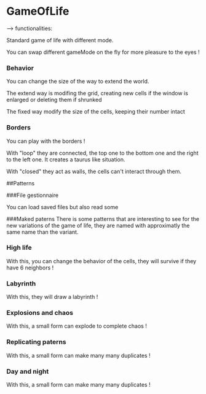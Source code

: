 # GameOfLife

--> functionalities:

Standard game of life with different mode.

You can swap different gameMode on the fly for more pleasure to the eyes !

### Behavior
You can change the size of the way to extend the world.

The extend way is modifing the grid, creating new cells if the window is enlarged or deleting them if shrunked

The fixed way modify the size of the cells, keeping their number intact

### Borders
You can play with the borders !

With "loop" they are connected, the top one to the bottom one and the right to the left one. It creates a taurus like situation.

With "closed" they act as walls, the cells can't interact through them.

##Patterns

###File gestionnaire

You can load saved files but also read some

###Maked paterns
There is some patterns that are interesting to see for the new variations of the game of life, they are named with approximatly the same name than the variant.

### High life
With this, you can change the behavior of the cells, they will survive if they have 6 neighbors ! 

### Labyrinth
With this, they will draw a labyrinth ! 

### Explosions and chaos
With this, a small form can explode to complete chaos !

### Replicating paterns
With this, a small form can make many many duplicates !

### Day and night
With this, a small form can make many many duplicates !

